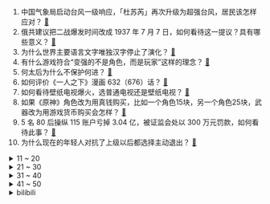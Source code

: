 1. 中国气象局启动台风一级响应，「杜苏芮」再次升级为超强台风，居民该怎样应对？ [:link:](https://www.zhihu.com/question/614284422)
2. 俄共建议把二战爆发时间改成 1937 年 7 月 7 日，如何看待这一提议？具有哪些意义？ [:link:](https://www.zhihu.com/question/614249115)
3. 为什么世界主要语言文字唯独汉字停止了演化？ [:link:](https://www.zhihu.com/question/613742887)
4. 有什么游戏符合“变强的不是角色，而是玩家”这样的理念？ [:link:](https://www.zhihu.com/question/609342594)
5. 何太后为什么不保护何进？ [:link:](https://www.zhihu.com/question/614161110)
6. 如何评价《一人之下》漫画 632（676）话？ [:link:](https://www.zhihu.com/question/614362159)
7. 如何看待壁纸电视爆火，选普通电视还是壁纸电视？ [:link:](https://www.zhihu.com/question/614300870)
8. 如果《原神》角色改为用真钱购买，比如一个角色15块，另一个角色25块，武器改为用游戏货币购买会怎样？ [:link:](https://www.zhihu.com/question/614176229)
9. 5 名 80 后操纵 115 账户亏掉 3.04 亿，被证监会处以 300 万元罚款，如何看待此事？ [:link:](https://www.zhihu.com/question/614253366)
10. 为什么现在的年轻人对抗了上级以后都选择主动退出？ [:link:](https://www.zhihu.com/question/613681273)
<details>
<summary>11 ~ 20</summary>

11. 警方通报射击俱乐部枪支走火高中生身亡，2 人被采取强制措施，他们将面临什么惩罚？类似场所如何保障安全？ [:link:](https://www.zhihu.com/question/614057861)
12. 《长相思》第 9-10 集拍得如何？有哪些值得关注的剧情点？ [:link:](https://www.zhihu.com/question/614280180)
13. 为什么猫咪上厕所的时候，表情都非常严肃？ [:link:](https://www.zhihu.com/question/613595744)
14. 为什么 2023 年的 JDG 和 BLG 能领先 LPL 联赛其他队伍那么多？ [:link:](https://www.zhihu.com/question/614102934)
15. 上映 6 天，《芭比》内地票房逆袭破亿，如何看待这一票房成绩？你预测本片票房能到多少？ [:link:](https://www.zhihu.com/question/614041479)
16. 如何评价《封神第一部》，这部电影拍得到底怎么样？ [:link:](https://www.zhihu.com/question/613226367)
17. 为什么中餐演变出了猛火灶的特点？ [:link:](https://www.zhihu.com/question/427984175)
18. 伏地魔为什么非得找有名的东西做魂器？他随便找块石头做成魂器扔海里不行吗？ [:link:](https://www.zhihu.com/question/443161370)
19. 为什么大多数上司不喜欢下属教自己做事？你当上司愿意被下属教自己做事吗？ [:link:](https://www.zhihu.com/question/602872757)
20. 为什么越长大越不快乐 ？ [:link:](https://www.zhihu.com/question/613158980)
</details>
<details>
<summary>21 ~ 30</summary>

21. 为什么我感觉仙舟没有一点亲近感，是米哈游的问题还是我的问题？ [:link:](https://www.zhihu.com/question/614129371)
22. 如何评价7月27日发布的索尼 WF-1000XM5 真无线降噪耳机？有什么新功能值得关注？ [:link:](https://www.zhihu.com/question/613857390)
23. 预算2000元，注重拍照和续航，送给要上大学的侄女，有什么手机推荐？ [:link:](https://www.zhihu.com/question/614229681)
24. 台风「杜苏芮」预计以每小时 10-15 公里的速度向西北方向移动，它到底有多强？会带来哪些影响？ [:link:](https://www.zhihu.com/question/614209208)
25. 美联储宣布加息 25 个基点，美国利率创下 22 年来最高，有何影响？市场预计加息进入尾声，何时降息？ [:link:](https://www.zhihu.com/question/614210129)
26. 孩子8月底出生，该不该上一年级？ [:link:](https://www.zhihu.com/question/613590100)
27. 品牌整机兼容性要比 DIY 更好，有这种说法吗？ [:link:](https://www.zhihu.com/question/613070434)
28. 北约称「中方大幅提升军力扩充核力量」，我方回应「美国和北约是国际和平与安全领域最大风险源」，如何解读？ [:link:](https://www.zhihu.com/question/614262254)
29. 游戏与医疗的结合，会不会是数字医疗的下一个爆发点? [:link:](https://www.zhihu.com/question/614105922)
30. 假如这次韩国常压室温超导材料被验证成功了，社会普通人可以怎么抓住机遇？ [:link:](https://www.zhihu.com/question/614232274)
</details>
<details>
<summary>31 ~ 40</summary>

31. 「猫狗绝育坏人表演」成新商机，一次收费数十元，这样的服务为何会有市场？ [:link:](https://www.zhihu.com/question/614051337)
32. 如何看待携程上线「火车卧铺女性拼团」功能，每人收费 10 元？有哪些信息值得关注？ [:link:](https://www.zhihu.com/question/614065616)
33. 各地不断推出房地产刺激政策，如何看待国内房产市场走向？对于定居大城市的普通人来说，是买房的好时机吗？ [:link:](https://www.zhihu.com/question/614160215)
34. 鱼羊为鲜，那么有没有一道名菜，主材是鱼和羊？ [:link:](https://www.zhihu.com/question/611431128)
35. 本轮超特大城市城中村改造，筹措资金会有哪些渠道？ [:link:](https://www.zhihu.com/question/614159985)
36. 人什么时候大彻大悟? [:link:](https://www.zhihu.com/question/613576847)
37. 有哪些适合幼儿和儿童观看的动画片？ [:link:](https://www.zhihu.com/question/20960587)
38. 两部门印发《猴痘防控方案》，密切接触者实施 21 天自我健康监测，期间可正常生活工作，哪些信息需关注？ [:link:](https://www.zhihu.com/question/614223287)
39. 世预赛 36 强抽签，国足与韩国、泰国同组，你认为中国队有希望晋级 2026 世界杯预选赛18强吗？ [:link:](https://www.zhihu.com/question/614240749)
40. 2023 LPL 夏季季后赛 JDG VS LNG，如何评价这场比赛？ [:link:](https://www.zhihu.com/question/614269583)
</details>
<details>
<summary>41 ~ 50</summary>

41. 女作家因两次被乘务员提醒管好小孩向 12306 投诉，认为这是一种冒犯，如何看待此事？ [:link:](https://www.zhihu.com/question/614210956)
42. 大大们写小说都怎么给角色取名字？ [:link:](https://www.zhihu.com/question/606748733)
43. 如何评价知名 Galgame 品牌 Key 社宣布其公司成为腾讯旗下的子公司？ [:link:](https://www.zhihu.com/question/614265881)
44. 给定剧本后，演员发挥的余地在哪里？ [:link:](https://www.zhihu.com/question/61957015)
45. 住建部表示要进一步落实好降低首套住房首付比例、「认房不认贷」等措施，这能解决当前楼市困境吗？ [:link:](https://www.zhihu.com/question/614388453)
46. 有哪些适合上班族的职场穿搭？ [:link:](https://www.zhihu.com/question/606111084)
47. 你们在南京收入多少？ [:link:](https://www.zhihu.com/question/612713423)
48. 《不完美受害人》第 21-22 集拍得如何？有哪些值得关注的剧情点？ [:link:](https://www.zhihu.com/question/614303184)
49. 《消失的她》适合情侣去看吗？ [:link:](https://www.zhihu.com/question/608335923)
50. 如果孙权把关羽活着送回蜀国了，刘备最可能让关羽去干嘛？ [:link:](https://www.zhihu.com/question/609967018)
</details><details>
<summary>bilibili</summary>

</details>
